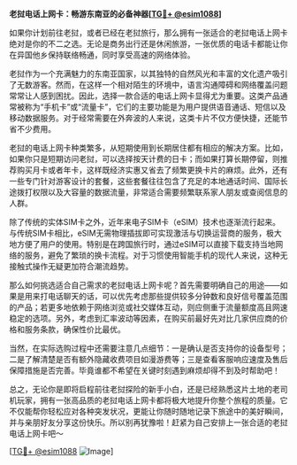 **老挝电话上网卡：畅游东南亚的必备神器[[TG💪+ @esim1088](https://t.me/s/esim1088)]**

如果你计划前往老挝，或者已经在老挝旅行，那么拥有一张适合的老挝电话上网卡绝对是你的不二之选。无论是商务出行还是休闲旅游，一张优质的电话卡都能让你在异国他乡保持联络畅通，同时享受高速的网络体验。

老挝作为一个充满魅力的东南亚国家，以其独特的自然风光和丰富的文化遗产吸引了无数游客。然而，在这样一个相对陌生的环境中，语言沟通障碍和网络覆盖问题常常让人感到困扰。因此，选择一款合适的电话上网卡显得尤为重要。这类产品通常被称为“手机卡”或“流量卡”，它们的主要功能是为用户提供语音通话、短信以及移动数据服务。对于经常需要在外奔波的人来说，这类卡片不仅方便快捷，还能节省不少费用。

老挝的电话上网卡种类繁多，从短期使用到长期居住都有相应的解决方案。比如，如果你只是短期访问老挝，可以选择按天计费的日卡；而如果打算长期停留，则推荐购买月卡或者年卡，这样既经济实惠又省去了频繁更换卡片的麻烦。此外，还有一些专门针对游客设计的套餐，这些套餐往往包含了充足的本地通话时间、国际长途拨打权限以及大容量的数据流量，非常适合需要频繁联系家人朋友或查阅信息的人群。

除了传统的实体SIM卡之外，近年来电子SIM卡（eSIM）技术也逐渐流行起来。与传统SIM卡相比，eSIM无需物理插拔即可实现激活与切换运营商的服务，极大地方便了用户的使用。特别是在跨国旅行时，通过eSIM可以直接下载支持当地网络的服务，避免了繁琐的换卡流程。对于习惯使用智能手机的现代人来说，这种无接触式操作无疑更加符合潮流趋势。

那么如何挑选适合自己需求的老挝电话上网卡呢？首先需要明确自己的用途——如果是用来打电话聊天的话，可以优先考虑那些提供较多分钟数和良好信号覆盖范围的产品；若更多地依赖于网络浏览或社交媒体互动，则应侧重于流量额度高且网速稳定的选项。另外，考虑到汇率波动等因素，在购买前最好先对比几家供应商的价格和服务条款，确保性价比最优。

当然，在实际选购过程中还需要注意几点细节：一是确认是否支持你的设备型号；二是了解清楚是否有额外隐藏收费项目如漫游费等；三是查看客服响应速度及售后保障措施是否完善。毕竟谁都不希望在关键时刻遇到麻烦却得不到及时帮助吧！

总之，无论你是即将启程前往老挝探险的新手小白，还是已经熟悉这片土地的老司机玩家，拥有一张高品质的老挝电话上网卡都将极大地提升你整个旅程的质量。它不仅能帮你轻松应对各种突发状况，更能让你随时随地记录下旅途中的美好瞬间，并与亲朋好友分享这份快乐。所以别再犹豫啦！赶紧为自己安排上一张合适的老挝电话上网卡吧～

[[TG💪+ @esim1088](https://t.me/s/esim1088) ![Image](https://i.postimg.cc/4NQfJmqS/Snipaste-2025-05-13-00-14-12.png)]